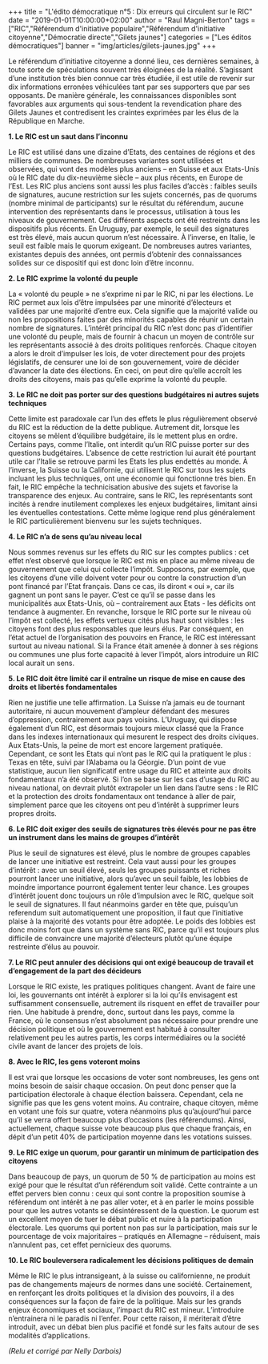 +++
title = "L'édito démocratique n°5 : Dix erreurs qui circulent sur le RIC"
date = "2019-01-01T10:00:00+02:00"
author = "Raul Magni-Berton"
tags = ["RIC","Référendum d'initiative populaire","Référendum d'initiative citoyenne","Démocratie directe","Gilets jaunes"]
categories = ["Les éditos démocratiques"]
banner = "img/articles/gilets-jaunes.jpg"
+++

Le référendum d’initiative citoyenne a donné lieu, ces dernières
semaines, à toute sorte de spéculations souvent très éloignées de la
réalité. S’agissant d’une institution très bien connue car très étudiée,
il est utile de revenir sur dix informations erronées véhiculées tant
par ses supporters que par ses opposants. De manière générale, les
connaissances disponibles sont favorables aux arguments qui sous-tendent
la revendication phare des Gilets Jaunes et contredisent les craintes
exprimées par les élus de la République en Marche.

**1.  Le RIC est un saut dans l’inconnu**

Le RIC est utilisé dans une dizaine d’Etats, des centaines de régions et
des milliers de communes. De nombreuses variantes sont utilisées et
observées, qui vont des modèles plus anciens – en Suisse et aux
Etats-Unis où le RIC date du dix-neuvième siècle – aux plus récents, en
Europe de l’Est. Les RIC plus anciens sont aussi les plus faciles
d’accès : faibles seuils de signatures, aucune restriction sur les
sujets concernés, pas de quorums (nombre minimal de participants) sur le
résultat du référendum, aucune intervention des représentants dans le
processus, utilisation à tous les niveaux de gouvernement. Ces
différents aspects ont été restreints dans les dispositifs plus récents.
En Uruguay, par exemple, le seuil des signatures est très élevé, mais
aucun quorum n’est nécessaire. À l’inverse, en Italie, le seuil est
faible mais le quorum exigeant. De nombreuses autres variantes,
existantes depuis des années, ont permis d’obtenir des connaissances
solides sur ce dispositif qui est donc loin d’être inconnu.

**2.  Le RIC exprime la volonté du peuple**

La « volonté du peuple » ne s’exprime ni par le RIC, ni par les
élections. Le RIC permet aux lois d’être impulsées par une minorité
d’électeurs et validées par une majorité d’entre eux. Cela signifie que
la majorité valide ou non les propositions faites par des minorités
capables de réunir un certain nombre de signatures. L’intérêt principal
du RIC n’est donc pas d’identifier une volonté du peuple, mais de
fournir à chacun un moyen de contrôle sur les représentants associé à
des droits politiques renforcés. Chaque citoyen a alors le droit
d’impulser les lois, de voter directement pour des projets législatifs,
de censurer une loi de son gouvernement, voire de décider d’avancer la
date des élections. En ceci, on peut dire qu’elle accroît les droits des
citoyens, mais pas qu’elle exprime la volonté du peuple.

**3.  Le RIC ne doit pas porter sur des questions budgétaires ni autres
    sujets techniques**

Cette limite est paradoxale car l’un des effets le plus régulièrement
observé du RIC est la réduction de la dette publique. Autrement dit,
lorsque les citoyens se mêlent d’équilibre budgétaire, ils le mettent
plus en ordre. Certains pays, comme l’Italie, ont interdit qu’un RIC
puisse porter sur des questions budgétaires. L’absence de cette
restriction lui aurait été pourtant utile car l’Italie se retrouve parmi
les Etats les plus endettés au monde. À l’inverse, la Suisse ou la
Californie, qui utilisent le RIC sur tous les sujets incluant les plus
techniques, ont une économie qui fonctionne très bien. En fait, le RIC
empêche la technicisation abusive des sujets et favorise la transparence
des enjeux. Au contraire, sans le RIC, les représentants sont incités à
rendre inutilement complexes les enjeux budgétaires, limitant ainsi les
éventuelles contestations. Cette même logique rend plus généralement le
RIC particulièrement bienvenu sur les sujets techniques.

**4.  Le RIC n’a de sens qu’au niveau local**

Nous sommes revenus sur les effets du RIC sur les comptes publics : cet
effet n’est observé que lorsque le RIC est mis en place au même niveau
de gouvernement que celui qui collecte l’impôt. Supposons, par exemple,
que les citoyens d’une ville doivent voter pour ou contre la
construction d’un pont financé par l’Etat français. Dans ce cas, ils
diront « oui », car ils gagnent un pont sans le payer. C’est ce qu’il se
passe dans les municipalités aux Etats-Unis, où – contrairement aux
Etats - les déficits ont tendance à augmenter. En revanche, lorsque le
RIC porte sur le niveau où l’impôt est collecté, les effets vertueux
cités plus haut sont visibles : les citoyens font des plus responsables
que leurs élus. Par conséquent, en l’état actuel de l’organisation des
pouvoirs en France, le RIC est intéressant surtout au niveau national.
Si la France était amenée à donner à ses régions ou communes une plus
forte capacité à lever l’impôt, alors introduire un RIC local aurait un
sens.

**5.  Le RIC doit être limité car il entraîne un risque de mise en cause
    des droits et libertés fondamentales**

Rien ne justifie une telle affirmation. La Suisse n’a jamais eu de
tournant autoritaire, ni aucun mouvement d’ampleur défendant des mesures
d’oppression, contrairement aux pays voisins. L’Uruguay, qui dispose
également d’un RIC, est désormais toujours mieux classé que la France
dans les indexes internationaux qui mesurent le respect des droits
civiques. Aux Etats-Unis, la peine de mort est encore largement
pratiquée. Cependant, ce sont les Etats qui n’ont pas le RIC qui la
pratiquent le plus : Texas en tête, suivi par l’Alabama ou la Géorgie.
D’un point de vue statistique, aucun lien significatif entre usage du
RIC et atteinte aux droits fondamentaux n’a été observé. Si l’on se base
sur les cas d’usage du RIC au niveau national, on devrait plutôt
extrapoler un lien dans l’autre sens : le RIC et la protection des
droits fondamentaux ont tendance à aller de pair, simplement parce que
les citoyens ont peu d’intérêt à supprimer leurs propres droits.

**6.  Le RIC doit exiger des seuils de signatures très élevés pour ne pas
    être un instrument dans les mains de groupes d’intérêt**

Plus le seuil de signatures est élevé, plus le nombre de groupes
capables de lancer une initiative est restreint. Cela vaut aussi pour
les groupes d’intérêt : avec un seuil élevé, seuls les groupes puissants
et riches pourront lancer une initiative, alors qu’avec un seuil faible,
les lobbies de moindre importance pourront également tenter leur chance.
Les groupes d’intérêt jouent donc toujours un rôle d’impulsion avec le
RIC, quelque soit le seuil de signatures. Il faut néanmoins garder en
tête que, puisqu’un referendum suit automatiquement une proposition, il
faut que l’initiative plaise à la majorité des votants pour être
adoptée. Le poids des lobbies est donc moins fort que dans un système
sans RIC, parce qu’il est toujours plus difficile de convaincre une
majorité d’électeurs plutôt qu’une équipe restreinte d’élus au pouvoir.

**7.  Le RIC peut annuler des décisions qui ont exigé beaucoup de travail
    et d’engagement de la part des décideurs**

Lorsque le RIC existe, les pratiques politiques changent. Avant de faire
une loi, les gouvernants ont intérêt à explorer si la loi qu’ils
envisagent est suffisamment consensuelle, autrement ils risquent en
effet de travailler pour rien. Une habitude à prendre, donc, surtout
dans les pays, comme la France, où le consensus n’est absolument pas
nécessaire pour prendre une décision politique et où le gouvernement est
habitué à consulter relativement peu les autres partis, les corps
intermédiaires ou la société civile avant de lancer des projets de lois.

**8.  Avec le RIC, les gens voteront moins**

Il est vrai que lorsque les occasions de voter sont nombreuses, les gens
ont moins besoin de saisir chaque occasion. On peut donc penser que la
participation électorale à chaque élection baissera. Cependant, cela ne
signifie pas que les gens votent moins. Au contraire, chaque citoyen,
même en votant une fois sur quatre, votera néanmoins plus qu’aujourd’hui
parce qu’il se verra offert beaucoup plus d’occasions (les référendums).
Ainsi, actuellement, chaque suisse vote beaucoup plus que chaque
français, en dépit d’un petit 40% de participation moyenne dans les
votations suisses.

**9.  Le RIC exige un quorum, pour garantir un minimum de participation
    des citoyens**

Dans beaucoup de pays, un quorum de 50 % de participation au moins est
exigé pour que le résultat d’un référendum soit validé. Cette contrainte
a un effet pervers bien connu : ceux qui sont contre la proposition
soumise à référendum ont intérêt à ne pas aller voter, et à en parler le
moins possible pour que les autres votants se désintéressent de la
question. Le quorum est un excellent moyen de tuer le débat public et
nuire à la participation électorale. Les quorums qui portent non pas sur
la participation, mais sur le pourcentage de voix majoritaires –
pratiqués en Allemagne – réduisent, mais n’annulent pas, cet effet
pernicieux des quorums.

**10.  Le RIC bouleversera radicalement les décisions politiques de demain**

Même le RIC le plus intransigeant, à la suisse ou californienne, ne produit pas de
changements majeurs de normes dans une société. Certainement, en
renforçant les droits politiques et la division des pouvoirs, il a des
conséquences sur la façon de faire de la politique. Mais sur les grands
enjeux économiques et sociaux, l’impact du RIC est mineur. L’introduire
n’entrainera ni le paradis ni l’enfer. Pour cette raison, il mériterait
d’être introduit, avec un débat bien plus pacifié et fondé sur les faits
autour de ses modalités d’applications.

*(Relu et corrigé par Nelly Darbois)*
